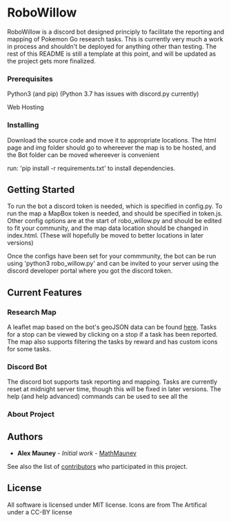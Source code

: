 # RoboWillow

RoboWillow is a discord bot designed principly to facilitate the reporting and mapping of Pokemon Go research tasks. This is currently very much a work in process and shouldn't be deployed for anything other than testing. The rest of this README is still a template at this point, and will be updated as the project gets more finalized. 


### Prerequisites
Python3 (and pip) (Python 3.7 has issues with discord.py currently)

Web Hosting

### Installing
Download the source code and move it to appropriate locations. The html page and img folder should go to whereever the map is to be hosted, and the Bot folder can be moved whereever is convenient

run: 'pip install -r requirements.txt' to install dependencies. 

## Getting Started
To run the bot a discord token is needed, which is specified in config.py. To run the map a MapBox token is needed, and should be specified in token.js. Other config options are at the start of robo_willow.py and should be edited to fit your community, and the map data location should be changed in index.html. (These will hopefully be moved to better locations in later versions)

Once the configs have been set for your commmunity, the bot can be run using 'python3 robo_willow.py' and can be invited to your server using the discord developer portal where you got the discord token.

## Current Features

### Research Map

A leaflet map based on the bot's geoJSON data can be found [here](https://mathmauney.github.io/RoboWillow/). Tasks for a stop can be viewed by clicking on a stop if a task has been reported. The map also supports filtering the tasks by reward and has custom icons for some tasks.

### Discord Bot

The discord bot supports task reporting and mapping. Tasks are currently reset at midnight server time, though this will be fixed in later versions. The help (and help advanced) commands can be used to see all the 


### About Project

## Authors

* **Alex Mauney** - *Initial work* - [MathMauney](https://github.com/mathmauney)

See also the list of [contributors](https://github.com/your/project/contributors) who participated in this project.

## License

All software is licensed under MIT license.
Icons are from The Artifical under a CC-BY license
